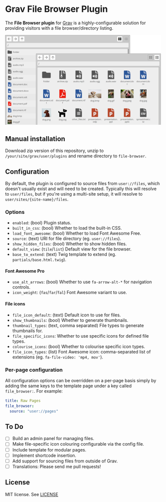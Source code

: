 # Grav File Browser Plugin

The **File Browser plugin** for [Grav](http://github.com/getgrav/grav) is a highly-configurable solution for providing visitors with a file browser/directory listing.

![](assets/views-slim.png)

## Manual installation

Download zip version of this repository, unzip to `/your/site/grav/user/plugins` and rename directory to `file-browser`.

## Configuration

By default, the plugin is configured to source files from `user://files`, which doesn't usually exist and will need to be created. Typically this will resolve to `user/files`, but if you're using a multi-site setup, it will resolve to `user/sites/{site-name}/files`.

### Options

- `enabled`: (bool) Plugin status.
- `built_in_css`: (bool) Whether to load the built-in CSS.
- `load_font_awesome`: (bool) Whether to load Font Awesome Free.
- `source`: (text) URI for file directory (eg. `user://files`).
- `show_hidden_files`: (bool) Whether to show hidden files.
- `default_view`: (`tile`/`list`) Default view for the file browser.
- `base_to_extend`: (text) Twig template to extend (eg. `partials/base.html.twig`).

#### Font Awesome Pro

- `use_alt_arrows`: (bool) Whether to use `fa-arrow-alt-*` for navigation controls.
- `icon_weight`: (`fas`/`far`/`fal`) Font Awesome variant to use.

#### File icons

- `file_icon_default`: (text) Default icon to use for files.
- `show_thumbnails`: (bool) Whether to generate thumbnails.
- `thumbnail_types`: (text, comma separated) File types to generate thumbnails for.
- `file_specific_icons`: Whether to use specific icons for defined file types.
- `colourise_icons`: (bool) Whether to colourise specific icon types.
- `file_icon_types`: (list) Font Awesome icon: comma-separated list of extensions (eg. `fa-file-video: 'mp4, mov'`).


### Per-page configuration

All configuration options can be overridden on a per-page basis simply by adding the same keys to the template page under a key called `file_browser:`. For example:

```yaml
title: Raw Pages
file_browser:
  source: "user://pages"
```


## To Do

- [ ] Build an admin panel for managing files.
- [ ] Make file-specific icon colouring configurable via the config file.
- [ ] Include template for modular pages.
- [ ] Implement shortcode insertion.
- [ ] Add support for sourcing files from outside of Grav.
- [ ] Translations: Please send me pull requests!

## License

MIT license. See [LICENSE](LICENSE)
